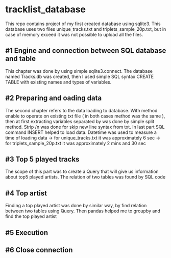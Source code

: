 # tracklist_database
This repo contains project of my first created database using sqlite3. This database uses two files unique_tracks.txt and triplets_sample_20p.txt, but in case of memory exceed it was not possible to upload all the files.
## #1  Engine and connection between SQL database and table
This chapter was done by using simple sqlite3.connect. The database named Tracks.db was created, then I used simple SQL syntax CREATE TABLE with existing names and types of variables.
## #2 Preparing and oading data
The second chapter refers to the data loading to database. With method enable to operate on existing txt file ( in both cases method was the same ), then at first extracting variables separated by <SEP> was done by simple split method. Strip /n was done for skip new line syntax from txt. In last part SQL command INSERT helped to load data. Datetime was used to measure a time of loading data -> for unique_tracks.txt it was approximately 6 sec -> for triplets_sample_20p.txt it was approximately 2 mins and 30 sec
## #3 Top 5 played tracks
The scope of this part was to create a Query that will give us information about top5 played artists. The relation of two tables was found by SQL code
## #4 Top artist
Finding a top played artist was done by similar way, by find relation between two tables using Query. Then pandas helped me to groupby and find the top played artist
## #5 Execution
## #6 Close connection
